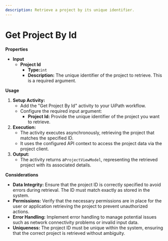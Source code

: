 ```yaml
---
description: Retrieve a project by its unique identifier.
---
```


# Get Project By Id

**Properties**

* **Input**
  * **Project Id**
    * **Type:**`int`
    * **Description:** The unique identifier of the project to retrieve. This is a required argument.

**Usage**

1. **Setup Activity:**
   * Add the "Get Project By Id" activity to your UiPath workflow.
   * Configure the required input argument:
     * **Project Id:** Provide the unique identifier of the project you want to retrieve.
2. **Execution:**
   * The activity executes asynchronously, retrieving the project that matches the specified ID.
   * It uses the configured API context to access the project data via the project client.
3. **Output:**
   * The activity returns a`ProjectViewModel`, representing the retrieved project with its associated details.

**Considerations**

* **Data Integrity:** Ensure that the project ID is correctly specified to avoid errors during retrieval. The ID must match exactly as stored in the system.
* **Permissions:** Verify that the necessary permissions are in place for the user or application retrieving the project to prevent unauthorized actions.
* **Error Handling:** Implement error handling to manage potential issues such as network connectivity problems or invalid input data.
* **Uniqueness:** The project ID must be unique within the system, ensuring that the correct project is retrieved without ambiguity.
